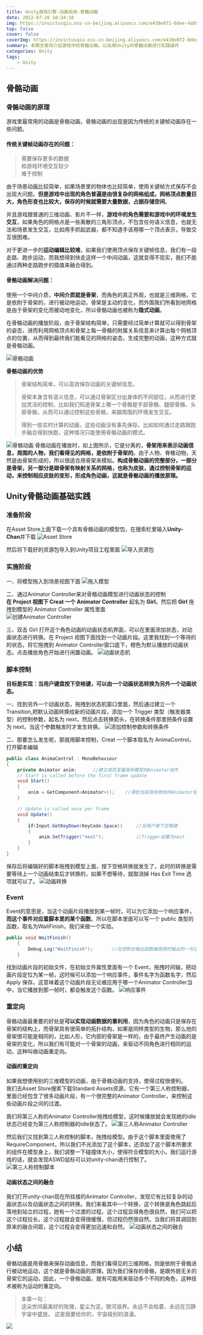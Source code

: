 ```yaml
---
title: Unity游戏引擎-动画系统-骨骼动画
date: 2022-07-28 10:34:18
img: https://invictusqiu.oss-cn-beijing.aliyuncs.com/e438e072-0dee-4ab9-909e-bcf263d2b67f.png
top: false
cover: false
coverImg: https://invictusqiu.oss-cn-beijing.aliyuncs.com/e438e072-0dee-4ab9-909e-bcf263d2b67f.png
summary: 本期文章将介绍游戏中的骨骼动画，以及用Unity对骨骼动画进行实践操作
categories: Unity
tags:
    - Unity
---
```


## 骨骼动画
### 骨骼动画的原理
游戏里最常用的动画是骨骼动画，骨骼动画的出现是因为传统的关键帧动画存在一些问题。  
  
#### 传统关键帧动画存在的问题：  
>需要保存更多的数据  
>和游戏环境交互较少  
>难于控制

由于场景动画比较简单，如果场景里的物体也比较简单，使用关键帧方式保存不会出现大问题。**但是游戏中出现的角色普遍是由很复杂的网格组成，网格顶点数量巨大，角色形变也比较大，保存的时候就需要大量数据，占据存储空间**。  

并且游戏跟普通的三维动画、影片不一样，**游戏中的角色需要和游戏中的环境发生交互**，如果角色的网格点是一些离散的三角形顶点，不包含任何语义信息，也就无法和场景发生交互，比如用手抓起武器，都不知道手该用哪一个顶点表示，导致交互很困难。  

对于更进一步的**运动编辑比较难**，如果我们使用顶点保存关键帧信息，我们有一段走路、跑步运动，而我想得到快走这样一个中间动画，这就变得不现实，我们不能通过两种走路跑步的插值来融合得到。

#### 骨骼动画解决问题：  

使用一个中间介质，**中间介质就是骨架**，而角色的真正外观，也就是三维网格，它是依附于骨架的，进行被动地运动，骨架是主动的变化，而外围我们所看到地网格是由于骨架的变化而被动地变化，所以骨骼动画也被称为**隐式动画**。  

在骨骼动画的播放阶段，由于骨架结构简单，只需要经过简单计算就可以得到骨架的姿态，进而利用网格顶点和骨架上每一骨骼的附属关系信息来计算出每个网格顶点的位置，从而得到最终我们能看见的网格的姿态，生成完整的动画，这种方式就是骨骼动画。 
 
![骨骼动画](https://invictusqiu.oss-cn-beijing.aliyuncs.com/骨骼动画01.jpg "骨骼动画")  

**骨骼动画的优势**  
>骨架结构简单，可以高效保存动画的关键帧信息。  
>
>骨架本身含有语义信息，可以通过骨架区分出身体的不同部位，从而进行更加灵活的控制，比如我们知道骨架上哪一个骨骼是手部骨骼、腿部骨骼、头部骨骼，从而可以通过控制这些骨骼，来跟周围的环境发生交互。  
>
>得到一些实时计算的动画，这些动画没有事先保存。比如如何通过走路跟跑步融合得到快跑，这种情况只能使用骨骼动画的模式。

![骨骼动画](https://invictusqiu.oss-cn-beijing.aliyuncs.com/骨骼动画02.png)
骨骼动画在播放时，如上图所示，它是分离的，**骨架用来表示动画信息，周围的人物，我们看得见的网格，是依附于骨架的**。由于人物、脊椎动物，天然是由骨架形成的，所以很适合用骨架来模拟。**构成骨骼动画的完整部分，一部分是骨架，另一部分是跟骨架有映射关系的网格，也称为皮肤，通过控制骨架的运动，来控制相应皮肤的变形，形成角色动画，这就是骨骼动画的播放原理。**  



## Unity骨骼动画基础实践

### 准备阶段
在Asset Store上面下载一个具有骨骼动画的模型包，在搜索栏里输入**Unity-Chan**并下载
![Asset Store](https://invictusqiu.oss-cn-beijing.aliyuncs.com/骨骼动画03.png)  

然后将下载好的资源包导入到Unity项目工程里面
![导入资源包](https://invictusqiu.oss-cn-beijing.aliyuncs.com/骨骼动画04.png)  
  
### 实施阶段
一、将模型拖入到场景视图下面
![拖入模型](https://invictusqiu.oss-cn-beijing.aliyuncs.com/骨骼动画05.png)  

二、通过Animator Controller来对骨骼动画模型进行动画状态的控制  
**在 Project 视图下 Creat 一个 Animator Controller** 起名为 **Girl**。然后把 **Girl** 拖拽到模型的 Animator Controller 属性里面  
![创建Animator Controller](https://invictusqiu.oss-cn-beijing.aliyuncs.com/骨骼动画06.png)  

三、双击 Girl 打开这个角色动画的动画状态机界面，可以在里面添加状态，对动画状态进行转换。在 Project 视图下面找到一个动画片段。这里我找到一个等待的的状态，将它拖拽到 Animator Controller窗口底下，橙色为默认播放的动画状态。点击播放角色开始进行闲置动画。
![动画状态机](https://invictusqiu.oss-cn-beijing.aliyuncs.com/骨骼动画07.png)

### 脚本控制
**目标是实现：当用户键盘按下空格键，可以由一个动画状态转换为另外一个动画状态。**  

一、找到另外一个动画状态，拖拽到状态机窗口里面，然后通过建立一个 Transition,把默认动画转换给新的动画片段，添加一个 Trigger 类型（触发器类型）的控制参数，起名为 next，然后点击转换箭头，在转换条件那里把条件设置为 next，当这个参数触发时才发生转换。
![添加控制参数和转换条件](https://invictusqiu.oss-cn-beijing.aliyuncs.com/骨骼动画08.png)  

二、那要怎么发生呢，那就用脚本控制，Creat 一个脚本取名为 AnimaControl，打开脚本编辑
```C#
public class AnimaControl : MonoBehaviour
{
    private Animator anim;      //建立成员变量保存模型的Animator组件
    // Start is called before the first frame update
    void Start()
    {
        anim = GetComponent<Animator>();    //得到当前游戏物体的Animator组件
    }

    // Update is called once per frame
    void Update()
    {
        if(Input.GetKeyDown(KeyCode.Space))     //当用户按下空格键
        {
            anim.SetTrigger("next");            //Trigger设置为next
        }
    }
}
```
保存后将编辑好的脚本拖拽到模型上面，按下空格转换就发生了，此时的转换是需要等待上一个动画结束后才转换的，如果不想等待，就取消掉 Has Exit Time 选项就可以了。
![动画转换](https://invictusqiu.oss-cn-beijing.aliyuncs.com/骨骼动画09.png)

### Event

Event的意思是，当这个动画片段播放到某一帧时，可以为它添加一个响应事件，**而这个事件对应着脚本里的某个函数**。所以在脚本里面可以写一个 public 类型的函数，取名为WaitFinish，我们来做一个实验。
```C#
public void WaitFinish()
    {
        Debug.Log("WaitFinish");       //在控制台输出函数被调用时输出的一句话
    }
```
找到动画片段的初始文件，在初始文件属性里面有一个 Event，拖拽时间轴，把动画片段定位为某一帧，这时候可以添加一个响应事件，事件名字为函数名字，然后 Apply 保存。这意味着这个动画片段无论被应用于哪一个Animator Controller当中，当它播放到那一帧时，都会触发这个函数。
![响应事件](https://invictusqiu.oss-cn-beijing.aliyuncs.com/骨骼动画10.png)

### 重定向

骨骼动画最重要的好处是**可以实现动画数据的重利用**，因为角色的动画只是保存在骨架的结构上，而骨架具有很简单的拓扑结构，如果是同样类型的生物，那么他的骨架很可能是相同的，比如人形，它内部的骨架是一样的，由于最终产生动画的是骨架的变化，所以我们有可能对一个骨架的动画，来驱动不同角色进行相同的运动，这种叫做动画重定向。

#### 动画的重定向
如果我想使用别的三维模型的动画，由于骨骼动画的支持，使得过程很便利。  
我们去Asset Store搜索下载Standard Assets资源，它有一个第三人称控制器，里面已经包含了很多动画片段，有一个很完整的Animator Controller，来控制这些动画片段之间的过渡。  

我们将第三人称的Animator Controller拖拽给模型，这时候播放就会发现她的idle状态已经变为第三人称控制器的idle状态了。
![第三人称Animator Controller](https://invictusqiu.oss-cn-beijing.aliyuncs.com/骨骼动画11.png)

然后我们又找到第三人称控制的脚本，拖拽给模型。由于这个脚本里面使用了RequireComponent，所以我们不光添加了这个脚本，还添加了这个脚本所要求的组件在模型身上，我们调整一下碰撞体大小，使得符合模型的大小。我们运行游戏的话，就会发现ASWD鼠标可以对unity-chan进行控制了。
![第三人称控制脚本](https://invictusqiu.oss-cn-beijing.aliyuncs.com/骨骼动画12.png)

#### 动画状态之间的融合

我们打开unity-chan现在所挂接的Animator Controller，发现它有比较复杂的动画状态以及动画状态之间的转换。我们来看其中一个转换，这个转换是角色跳起后落地到站立的过程，她有一个过渡的过程，这个过程显得角色很自然，我们可以把这个过程拉长，这个过程就会变得很缓慢，但过程仍然很自然。当我们将其调回到原来的融合间距，这个过程会变得更加迅速和自然。
![动画状态之间的融合](https://invictusqiu.oss-cn-beijing.aliyuncs.com/骨骼动画13.png)

## 小结

骨骼动画是用骨骼来保存动画信息，而我们看得见的三维网格，则是依附于骨骼进行被动地运动，这个就是骨骼动画的原理。因为我们保存的骨骼，是跟外貌无关的骨架它的运动，因此，一个骨骼动画，就有可能用来驱动多个不同的角色，这种技术被称为运动的重定向。

>本章一句：  
>这朵世间最美好的玫瑰，星尘为泥，银河滋养。永远不会枯萎，永远在沉静宇宙中盛放。 这是我要给你的，宇宙级别的浪漫。

![](https://invictusqiu.oss-cn-beijing.aliyuncs.com/illust_90738662_20220530_202311.jpg)